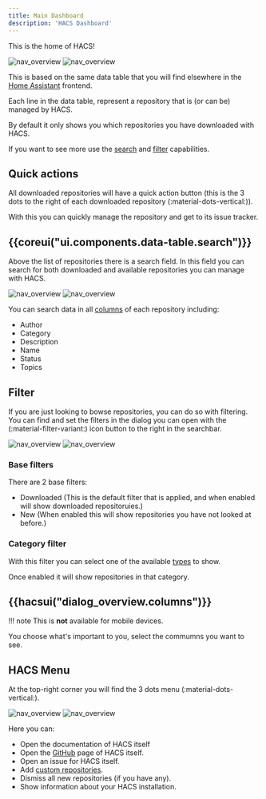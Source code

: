 ```yaml
---
title: Main Dashboard
description: 'HACS Dashboard'
---
```


This is the home of HACS!

![nav_overview](/assets/images/screenshots/overview/base/light.png#only-light)
![nav_overview](/assets/images/screenshots/overview/base/dark.png#only-dark)

This is based on the same data table that you will find elsewhere in the [Home Assistant](https://www.home-assistant.io) frontend.

Each line in the data table, represent a repository that is (or can be) managed by HACS.

By default it only shows you which repositories you have downloaded with HACS.

If you want to see more use the [search](#search) and [filter](#filter) capabilities.

## Quick actions

All downloaded repositories will have a quick action button (this is the 3 dots to the right of each downloaded repository (:material-dots-vertical:)).

With this you can quickly manage the repository and get to its issue tracker.

## {{coreui("ui.components.data-table.search")}}

Above the list of repositories there is a search field.
In this field you can search for both downloaded and available repositories you can manage with HACS.

![nav_overview](/assets/images/screenshots/overview/search/light.png#only-light)
![nav_overview](/assets/images/screenshots/overview/search/dark.png#only-dark)

You can search data in all [columns](#columns) of each repository including:

- Author
- Category
- Description
- Name
- Status
- Topics

## Filter

If you are just looking to bowse repositories, you can do so with filtering.
You can find and set the filters in the dialog you can open with the (:material-filter-variant:) icon button to the right in the searchbar.

![nav_overview](/assets/images/screenshots/overview/filter/light.png#only-light)
![nav_overview](/assets/images/screenshots/overview/filter/dark.png#only-dark)

### Base filters

There are 2 base filters:

- Downloaded (This is the default filter that is applied, and when enabled will show downloaded repositoruies.)
- New (When enabled this will show repositories you have not looked at before.)

### Category filter

With this filter you can select one of the available [types](/docs/use/type/index.md) to show.

Once enabled it will show repositories in that category.

## {{hacsui("dialog_overview.columns")}}

!!! note
    This is **not** available for mobile devices.


You choose what's important to you, select the commumns you want to see.

## HACS Menu

At the top-right corner you will find the 3 dots menu (:material-dots-vertical:).

![nav_overview](/assets/images/screenshots/overview/menu/light.png#only-light)
![nav_overview](/assets/images/screenshots/overview/menu/dark.png#only-dark)

Here you can:

- Open the documentation of HACS itself
- Open the [GitHub](https://github.com) page of HACS itself.
- Open an issue for HACS itself.
- Add [custom repositories](/docs/faq/custom_repositories.md).
- Dismiss all new repositories (if you have any).
- Show information about your HACS installation.
